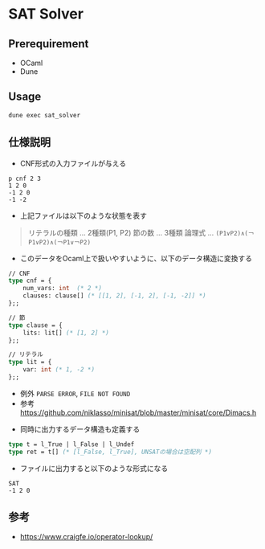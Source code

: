 # SAT Solver

## Prerequirement

- OCaml
- Dune

## Usage

```ml
dune exec sat_solver
```

## 仕様説明

- CNF形式の入力ファイルが与える

```dimacs
p cnf 2 3
1 2 0
-1 2 0
-1 -2
```

- 上記ファイルは以下のような状態を表す


> リテラルの種類 ... 2種類(P1, P2)
> 節の数 ... 3種類
> 論理式 ... `(P1∨P2)∧(￢P1∨P2)∧(￢P1∨￢P2)`

- このデータをOcaml上で扱いやすいように、以下のデータ構造に変換する

```ocaml
// CNF
type cnf = {
    num_vars: int  (* 2 *)
    clauses: clause[] (* [[1, 2], [-1, 2], [-1, -2]] *)
};;

// 節
type clause = {
    lits: lit[] (* [1, 2] *)
};;

// リテラル
type lit = {
    var: int (* 1, -2 *)
};;
```

* 例外 `PARSE ERROR`, `FILE NOT FOUND`
* 参考 <https://github.com/niklasso/minisat/blob/master/minisat/core/Dimacs.h>

- 同時に出力するデータ構造も定義する

```ocaml
type t = l_True | l_False | l_Undef
type ret = t[] (* [l_False, l_True], UNSATの場合は空配列 *)
```

- ファイルに出力すると以下のような形式になる

```
SAT
-1 2 0
```

## 参考

- <https://www.craigfe.io/operator-lookup/>
